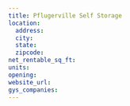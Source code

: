 ```yaml
---
title: Pflugerville Self Storage
location:
  address:
  city:
  state:
  zipcode:
net_rentable_sq_ft:
units:
opening:
website_url:
gys_companies:
---
```

